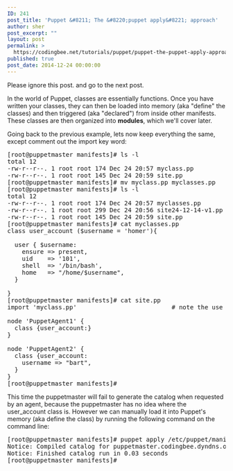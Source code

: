 ```yaml
---
ID: 241
post_title: 'Puppet &#8211; The &#8220;puppet apply&#8221; approach'
author: sher
post_excerpt: ""
layout: post
permalink: >
  https://codingbee.net/tutorials/puppet/puppet-the-puppet-apply-approach
published: true
post_date: 2014-12-24 00:00:00
---
```

Please ignore this post. and go to the next post. 

In the world of Puppet, classes are essentially functions. Once you have written your classes, they can then be loaded into memory (aka "define" the classes) and then triggered (aka "declared") from inside other manifests. These classes are then organized into <strong>modules</strong>, which we'll cover later.  

Going back to the previous example, lets now keep everything the same, except comment out the import key word:

<pre>
[root@puppetmaster manifests]# ls -l
total 12
-rw-r--r--. 1 root root 174 Dec 24 20:57 myclass.pp
-rw-r--r--. 1 root root 145 Dec 24 20:59 site.pp
[root@puppetmaster manifests]# mv myclass.pp myclasses.pp
[root@puppetmaster manifests]# ls -l
total 12
-rw-r--r--. 1 root root 174 Dec 24 20:57 myclasses.pp
-rw-r--r--. 1 root root 299 Dec 24 20:56 site24-12-14-v1.pp
-rw-r--r--. 1 root root 145 Dec 24 20:59 site.pp
[root@puppetmaster manifests]# cat myclasses.pp
class user_account ($username = 'homer'){

  user { $username:
    ensure => present,
    uid    => '101',
    shell  => '/bin/bash',
    home   => "/home/$username",
  }

}
[root@puppetmaster manifests]# cat site.pp
import 'myclass.pp'                          # note the use of the "import" keyword here

node 'PuppetAgent1' {
  class {user_account:}
}

node 'PuppetAgent2' {
  class {user_account:
    username => "bart",
  }
}
[root@puppetmaster manifests]#
</pre>

This time the puppetmaster will fail to generate the catalog when requested by an agent, because the puppetmaster has no idea where the user_account class is. However we can manually load it into Puppet's memory (aka define the class) by running the following command on the command line:

<pre>
[root@puppetmaster manifests]# puppet apply /etc/puppet/manifests/myclasses.pp
Notice: Compiled catalog for puppetmaster.codingbee.dyndns.org in environment production in 0.03 seconds
Notice: Finished catalog run in 0.03 seconds
[root@puppetmaster manifests]#
</pre>